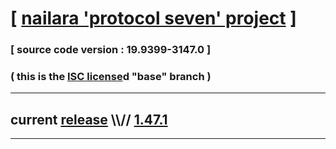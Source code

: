 
# [ [nailara 'protocol seven' project](http://src.nailara.net/) ]

### [ source code version : 19.9399-3147.0 ]

### ( this is the [ISC license](license)d "base" branch )
---
## current [release](https://github.com/anotherlink/nailara/releases) \\\\// [1.47.1](https://github.com/anotherlink/nailara/releases/tag/1.47.1)
---
